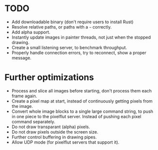 # TODO
- Add downloadable binary (don't require users to install Rust) 
- Resolve relative paths, or paths with a `~` correctly.
- Add alpha support.
- Instantly update images in painter threads,
  not just when the stopped drawing.
- Create a small listening server, to benchmark throughput.
- Properly handle connection errors, try to reconnect, show a proper message.

# Further optimizations
- Process and slice all images before starting, don't process them each frame
  again.
- Create a pixel map at start, instead of continuously getting pixels from the
  image.
- Convert whole image blocks to a single large command string, to push in one
  piece to the pixelflut server. Instead of pushing each pixel command
  separately.
- Do not draw transparant (alpha) pixels.
- Do not draw pixels outside the screen size.
- Further control buffering in drawing pipes.
- Allow UDP mode (for pixelflut servers that support it).
